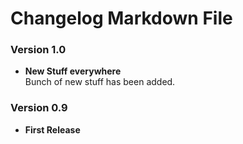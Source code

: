 ﻿# Changelog Markdown File


### Version 1.0

* **New Stuff everywhere**  
Bunch of new stuff has been added.


### Version 0.9

* **First Release**  
